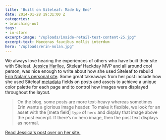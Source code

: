 ```yaml
---
title: 'Built on Siteleaf: Made by Eno'
date: 2014-01-28 19:31:00 Z
categories:
- branching-out
tags:
- in-store
excerpt-image: "/uploads/inside-retail-test-content-25.jpg"
excerpt-text: Maecenas faucibus mollis interdum
hero: "/uploads/erin-nolan.jpg"
---
```


We always love hearing the experiences of others who have built their site with Siteleaf. [Jessica Harllee](http://jessicaharllee.com/), Siteleaf Hackday MVP and all around cool person, was nice enough to write about how she used Siteleaf to rebuild [Erin Nolan's personal site](http://www.madebyeno.com/). Some great takeaways from her post include how she used Siteleaf [metadata](http://www.siteleaf.com/blog/metadata-in-siteleaf/) fields on posts and assets to achieve a unique color palette for each page and to control how images were displayed throughout the layout. 

> On the blog, some posts are more text-heavy whereas sometimes Erin wants a glorious image header. To make it flexible, we look for an asset with the [meta field] `type` of `hero` and display that image above the post excerpt. If there’s no hero image, then the post text displays as normal.

[Read Jessica's post over on her site.](http://jessicaharllee.com/notes/building-erin-nolans-website/)
